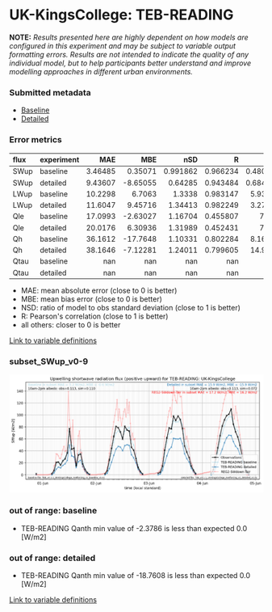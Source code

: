 # UK-KingsCollege: TEB-READING

**NOTE:** *Results presented here are highly dependent on how models are configured in this experiment and may be subject to variable output formatting errors. Results are not intended to indicate the quality of any individual model, but to help participants better understand and improve modelling approaches in different urban environments.*

### Submitted metadata

- [Baseline](TEB-READING_UK-KingsCollege_baseline_attrs.md)
- [Detailed](TEB-READING_UK-KingsCollege_detailed_attrs.md)

### Error metrics

| flux   | experiment   |       MAE |       MBE |        nSD |          R |        5th |      95th |      RMSE |      cRMSE |      AMBE |        1-nSD |         1-R |   nSkewness |   nKurtosis |     Overlap |
|:-------|:-------------|----------:|----------:|-----------:|-----------:|-----------:|----------:|----------:|-----------:|----------:|-------------:|------------:|------------:|------------:|------------:|
| SWup   | baseline     |   3.46485 |   0.35071 |   0.991862 |   0.966234 |   0.480666 |   1.89905 |   6.12113 |   0.258937 |   0.35071 |   0.00813937 |   0.0337658 |   0.0327094 |    0.533793 |   0.0899411 |
| SWup   | detailed     |   9.43607 |  -8.65055 |   0.64285  |   0.943484 |   0.684618 |  28.3416  |  13.6511  |   0.447458 |   8.65055 |   0.357151   |   0.0565156 |   0.214296  |    4.06279  |   0.160401  |
| LWup   | baseline     |  10.2298  |   6.7063  |   1.3338   |   0.983147 |   5.93957  |  36.7425  |  16.4313  |   0.395449 |   6.7063  |   0.333802   |   0.0168526 |   0.366979  |    0.854405 |   0.0988472 |
| LWup   | detailed     |  11.6047  |   9.45716 |   1.34413  |   0.982249 |   3.27764  |  40.2019  |  18.1246  |   0.407608 |   9.45716 |   0.344129   |   0.0177509 |   0.370279  |    0.813913 |   0.100714  |
| Qle    | baseline     |  17.0993  |  -2.63027 |   1.16704  |   0.455807 |   7.675    |   7.52504 |  24.6994  |   1.13934  |   2.63027 |   0.167038   |   0.544193  |   1.26052   |    1.76708  |   0.328129  |
| Qle    | detailed     |  20.0176  |   6.30936 |   1.31989  |   0.452431 |   7.675    |  18.7882  |  27.5494  |   1.2441   |   6.30936 |   0.319888   |   0.547569  |   0.334734  |    0.120582 |   0.413595  |
| Qh     | baseline     |  36.1612  | -17.7648  |   1.10331  |   0.802284 |   8.16259  |  13.3676  |  47.2887  |   0.668549 |  17.7648  |   0.103311   |   0.197716  |   0.353258  |    0.525252 |   0.265503  |
| Qh     | detailed     |  38.1646  |  -7.12281 |   1.24011  |   0.799605 |  14.9545   |  34.3793  |  49.3379  |   0.744763 |   7.12281 |   0.240102   |   0.200395  |   0.0593744 |    0.130613 |   0.244154  |
| Qtau   | baseline     | nan       | nan       | nan        | nan        | nan        | nan       | nan       | nan        | nan       | nan          | nan         | nan         |  nan        | nan         |
| Qtau   | detailed     | nan       | nan       | nan        | nan        | nan        | nan       | nan       | nan        | nan       | nan          | nan         | nan         |  nan        | nan         |

 - MAE: mean absolute error (close to 0 is better)
 - MBE: mean bias error (close to 0 is better)
 - NSD: ratio of model to obs standard deviation (close to 1 is better)
 - R: Pearson's correlation (close to 1 is better)
 - all others: closer to 0 is better

[Link to variable definitions](../modelattrs/variable_definitions.md)

### <a name="subset_swup_v0-9"></a>subset_SWup_v0-9
[![TEB-READING_UK-KingsCollege_subset_SWup_v0-9.png](TEB-READING_UK-KingsCollege_subset_SWup_v0-9.png)](TEB-READING_UK-KingsCollege_subset_SWup_v0-9.png)

### out of range: baseline

 - TEB-READING Qanth min value of -2.3786 is less than expected 0.0 [W/m2]

### out of range: detailed

 - TEB-READING Qanth min value of -18.7608 is less than expected 0.0 [W/m2]


[Link to variable definitions](../modelattrs/variable_definitions.md)

